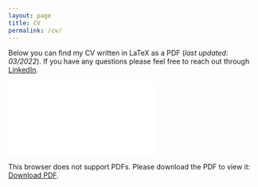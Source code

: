 ```yaml
---
layout: page
title: CV
permalink: /cv/
---
```


Below you can find my CV written in LaTeX as a PDF (*last updated: 03/2022*). If you have any questions please feel free to reach out through [LinkedIn](http://www.linkedin.com/in/goseind).

<object data="/assets/DGosein_CV_032022.pdf" type="application/pdf" width="700px" height="700px">
    <embed src="/assets/DGosein_CV_032022.pdf">
        <p>This browser does not support PDFs. Please download the PDF to view it: <a href="/assets/DGosein_CV_032022.pdf">Download PDF</a>.<p>
    </embed>
</object>